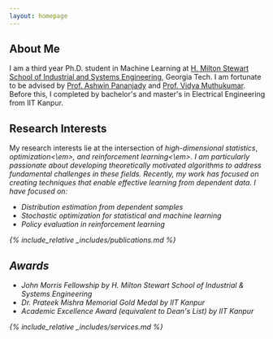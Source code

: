 ```yaml
---
layout: homepage
---
```


## About Me

I am a third year Ph.D. student in Machine Learning at <a href="https://www.isye.gatech.edu/node/1">H. Milton Stewart School of Industrial and Systems Engineering</a>, Georgia Tech. I am fortunate to be advised by <a href="https://sites.gatech.edu/ashwin-pananjady/">Prof. Ashwin Pananjady</a> and <a href="https://vmuthukumar.ece.gatech.edu/">Prof. Vidya Muthukumar</a>. Before this, I completed by bachelor's and master's in Electrical Engineering from IIT Kanpur.

## Research Interests

My research interests lie at the intersection of <em>high-dimensional statistics</em>, <em>optimization<\em>, and <em>reinforcement learning<\em>. I am particularly passionate about developing theoretically motivated algorithms to address fundamental challenges in these fields. Recently, my work has focused on creating techniques that enable effective learning from dependent data. I have focused on:
  * Distribution estimation from dependent samples
  * Stochastic optimization for statistical and machine learning
  * Policy evaluation in reinforcement learning

{% include_relative _includes/publications.md %}

## Awards

  * John Morris Fellowship by H. Milton Stewart School of Industrial & Systems Engineering
  * Dr. Prateek Mishra Memorial Gold Medal by IIT Kanpur
  * Academic Excellence Award (equivalent to Dean's List) by IIT Kanpur

{% include_relative _includes/services.md %}

